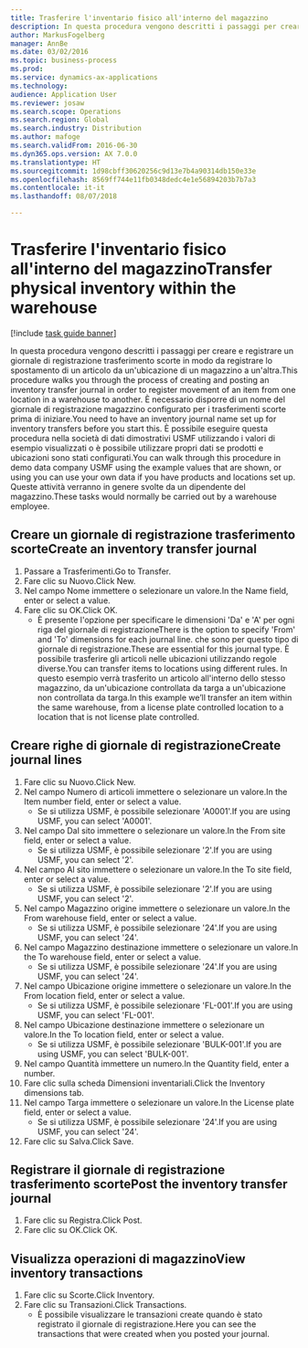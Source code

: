 ```yaml
---
title: Trasferire l'inventario fisico all'interno del magazzino
description: In questa procedura vengono descritti i passaggi per creare e registrare un giornale di registrazione trasferimento scorte in modo da registrare lo spostamento di un articolo da un'ubicazione di un magazzino a un'altra.
author: MarkusFogelberg
manager: AnnBe
ms.date: 03/02/2016
ms.topic: business-process
ms.prod: 
ms.service: dynamics-ax-applications
ms.technology: 
audience: Application User
ms.reviewer: josaw
ms.search.scope: Operations
ms.search.region: Global
ms.search.industry: Distribution
ms.author: mafoge
ms.search.validFrom: 2016-06-30
ms.dyn365.ops.version: AX 7.0.0
ms.translationtype: HT
ms.sourcegitcommit: 1d98cbff30620256c9d13e7b4a90314db150e33e
ms.openlocfilehash: 8569ff744e11fb0348dedc4e1e56894203b7b7a3
ms.contentlocale: it-it
ms.lasthandoff: 08/07/2018

---
```

# <a name="transfer-physical-inventory-within-the-warehouse"></a><span data-ttu-id="f70a6-103">Trasferire l'inventario fisico all'interno del magazzino</span><span class="sxs-lookup"><span data-stu-id="f70a6-103">Transfer physical inventory within the warehouse</span></span>

[!include [task guide banner](../../includes/task-guide-banner.md)]

<span data-ttu-id="f70a6-104">In questa procedura vengono descritti i passaggi per creare e registrare un giornale di registrazione trasferimento scorte in modo da registrare lo spostamento di un articolo da un'ubicazione di un magazzino a un'altra.</span><span class="sxs-lookup"><span data-stu-id="f70a6-104">This procedure walks you through the process of creating and posting an inventory transfer journal in order to register movement of an item from one location in a warehouse to another.</span></span> <span data-ttu-id="f70a6-105">È necessario disporre di un nome del giornale di registrazione magazzino configurato per i trasferimenti scorte prima di iniziare.</span><span class="sxs-lookup"><span data-stu-id="f70a6-105">You need to have an inventory journal name set up for inventory transfers before you start this.</span></span> <span data-ttu-id="f70a6-106">È possibile eseguire questa procedura nella società di dati dimostrativi USMF utilizzando i valori di esempio visualizzati o è possibile utilizzare propri dati se prodotti e ubicazioni sono stati configurati.</span><span class="sxs-lookup"><span data-stu-id="f70a6-106">You can walk through this procedure in demo data company USMF using the example values that are shown, or using you can use your own data if you have products and locations set up.</span></span> <span data-ttu-id="f70a6-107">Queste attività verranno in genere svolte da un dipendente del magazzino.</span><span class="sxs-lookup"><span data-stu-id="f70a6-107">These tasks would normally be carried out by a warehouse employee.</span></span>


## <a name="create-an-inventory-transfer-journal"></a><span data-ttu-id="f70a6-108">Creare un giornale di registrazione trasferimento scorte</span><span class="sxs-lookup"><span data-stu-id="f70a6-108">Create an inventory transfer journal</span></span>
1. <span data-ttu-id="f70a6-109">Passare a Trasferimenti.</span><span class="sxs-lookup"><span data-stu-id="f70a6-109">Go to Transfer.</span></span>
2. <span data-ttu-id="f70a6-110">Fare clic su Nuovo.</span><span class="sxs-lookup"><span data-stu-id="f70a6-110">Click New.</span></span>
3. <span data-ttu-id="f70a6-111">Nel campo Nome immettere o selezionare un valore.</span><span class="sxs-lookup"><span data-stu-id="f70a6-111">In the Name field, enter or select a value.</span></span>
4. <span data-ttu-id="f70a6-112">Fare clic su OK.</span><span class="sxs-lookup"><span data-stu-id="f70a6-112">Click OK.</span></span>
    * <span data-ttu-id="f70a6-113">È presente l'opzione per specificare le dimensioni 'Da' e 'A' per ogni riga del giornale di registrazione</span><span class="sxs-lookup"><span data-stu-id="f70a6-113">There is the option to specify 'From' and 'To' dimensions for each journal line.</span></span> <span data-ttu-id="f70a6-114">che sono per questo tipo di giornale di registrazione.</span><span class="sxs-lookup"><span data-stu-id="f70a6-114">These are essential for this journal type.</span></span> <span data-ttu-id="f70a6-115">È possibile trasferire gli articoli nelle ubicazioni utilizzando regole diverse.</span><span class="sxs-lookup"><span data-stu-id="f70a6-115">You can transfer items to locations using different rules.</span></span> <span data-ttu-id="f70a6-116">In questo esempio verrà trasferito un articolo all'interno dello stesso magazzino, da un'ubicazione controllata da targa a un'ubicazione non controllata da targa.</span><span class="sxs-lookup"><span data-stu-id="f70a6-116">In this example we’ll transfer an item within the same warehouse, from a license plate controlled location to a location that is not license plate controlled.</span></span>   

## <a name="create-journal-lines"></a><span data-ttu-id="f70a6-117">Creare righe di giornale di registrazione</span><span class="sxs-lookup"><span data-stu-id="f70a6-117">Create journal lines</span></span>
1. <span data-ttu-id="f70a6-118">Fare clic su Nuovo.</span><span class="sxs-lookup"><span data-stu-id="f70a6-118">Click New.</span></span>
2. <span data-ttu-id="f70a6-119">Nel campo Numero di articoli immettere o selezionare un valore.</span><span class="sxs-lookup"><span data-stu-id="f70a6-119">In the Item number field, enter or select a value.</span></span>
    * <span data-ttu-id="f70a6-120">Se si utilizza USMF, è possibile selezionare 'A0001'.</span><span class="sxs-lookup"><span data-stu-id="f70a6-120">If you are using USMF, you can select 'A0001'.</span></span>  
3. <span data-ttu-id="f70a6-121">Nel campo Dal sito immettere o selezionare un valore.</span><span class="sxs-lookup"><span data-stu-id="f70a6-121">In the From site field, enter or select a value.</span></span>
    * <span data-ttu-id="f70a6-122">Se si utilizza USMF, è possibile selezionare '2'.</span><span class="sxs-lookup"><span data-stu-id="f70a6-122">If you are using USMF, you can select '2'.</span></span>  
4. <span data-ttu-id="f70a6-123">Nel campo Al sito immettere o selezionare un valore.</span><span class="sxs-lookup"><span data-stu-id="f70a6-123">In the To site field, enter or select a value.</span></span>
    * <span data-ttu-id="f70a6-124">Se si utilizza USMF, è possibile selezionare '2'.</span><span class="sxs-lookup"><span data-stu-id="f70a6-124">If you are using USMF, you can select '2'.</span></span>  
5. <span data-ttu-id="f70a6-125">Nel campo Magazzino origine immettere o selezionare un valore.</span><span class="sxs-lookup"><span data-stu-id="f70a6-125">In the From warehouse field, enter or select a value.</span></span>
    * <span data-ttu-id="f70a6-126">Se si utilizza USMF, è possibile selezionare '24'.</span><span class="sxs-lookup"><span data-stu-id="f70a6-126">If you are using USMF, you can select '24'.</span></span>  
6. <span data-ttu-id="f70a6-127">Nel campo Magazzino destinazione immettere o selezionare un valore.</span><span class="sxs-lookup"><span data-stu-id="f70a6-127">In the To warehouse field, enter or select a value.</span></span>
    * <span data-ttu-id="f70a6-128">Se si utilizza USMF, è possibile selezionare '24'.</span><span class="sxs-lookup"><span data-stu-id="f70a6-128">If you are using USMF, you can select '24'.</span></span>  
7. <span data-ttu-id="f70a6-129">Nel campo Ubicazione origine immettere o selezionare un valore.</span><span class="sxs-lookup"><span data-stu-id="f70a6-129">In the From location field, enter or select a value.</span></span>
    * <span data-ttu-id="f70a6-130">Se si utilizza USMF, è possibile selezionare 'FL-001'.</span><span class="sxs-lookup"><span data-stu-id="f70a6-130">If you are using USMF, you can select 'FL-001'.</span></span>  
8. <span data-ttu-id="f70a6-131">Nel campo Ubicazione destinazione immettere o selezionare un valore.</span><span class="sxs-lookup"><span data-stu-id="f70a6-131">In the To location field, enter or select a value.</span></span>
    * <span data-ttu-id="f70a6-132">Se si utilizza USMF, è possibile selezionare 'BULK-001'.</span><span class="sxs-lookup"><span data-stu-id="f70a6-132">If you are using USMF, you can select 'BULK-001'.</span></span>  
9. <span data-ttu-id="f70a6-133">Nel campo Quantità immettere un numero.</span><span class="sxs-lookup"><span data-stu-id="f70a6-133">In the Quantity field, enter a number.</span></span>
10. <span data-ttu-id="f70a6-134">Fare clic sulla scheda Dimensioni inventariali.</span><span class="sxs-lookup"><span data-stu-id="f70a6-134">Click the Inventory dimensions tab.</span></span>
11. <span data-ttu-id="f70a6-135">Nel campo Targa immettere o selezionare un valore.</span><span class="sxs-lookup"><span data-stu-id="f70a6-135">In the License plate field, enter or select a value.</span></span>
    * <span data-ttu-id="f70a6-136">Se si utilizza USMF, è possibile selezionare '24'.</span><span class="sxs-lookup"><span data-stu-id="f70a6-136">If you are using USMF, you can select '24'.</span></span>  
12. <span data-ttu-id="f70a6-137">Fare clic su Salva.</span><span class="sxs-lookup"><span data-stu-id="f70a6-137">Click Save.</span></span>

## <a name="post-the-inventory-transfer-journal"></a><span data-ttu-id="f70a6-138">Registrare il giornale di registrazione trasferimento scorte</span><span class="sxs-lookup"><span data-stu-id="f70a6-138">Post the inventory transfer journal</span></span>
1. <span data-ttu-id="f70a6-139">Fare clic su Registra.</span><span class="sxs-lookup"><span data-stu-id="f70a6-139">Click Post.</span></span>
2. <span data-ttu-id="f70a6-140">Fare clic su OK.</span><span class="sxs-lookup"><span data-stu-id="f70a6-140">Click OK.</span></span>

## <a name="view-inventory-transactions"></a><span data-ttu-id="f70a6-141">Visualizza operazioni di magazzino</span><span class="sxs-lookup"><span data-stu-id="f70a6-141">View inventory transactions</span></span>
1. <span data-ttu-id="f70a6-142">Fare clic su Scorte.</span><span class="sxs-lookup"><span data-stu-id="f70a6-142">Click Inventory.</span></span>
2. <span data-ttu-id="f70a6-143">Fare clic su Transazioni.</span><span class="sxs-lookup"><span data-stu-id="f70a6-143">Click Transactions.</span></span>
    * <span data-ttu-id="f70a6-144">È possibile visualizzare le transazioni create quando è stato registrato il giornale di registrazione.</span><span class="sxs-lookup"><span data-stu-id="f70a6-144">Here you can see the transactions that were created when you posted your journal.</span></span>  


